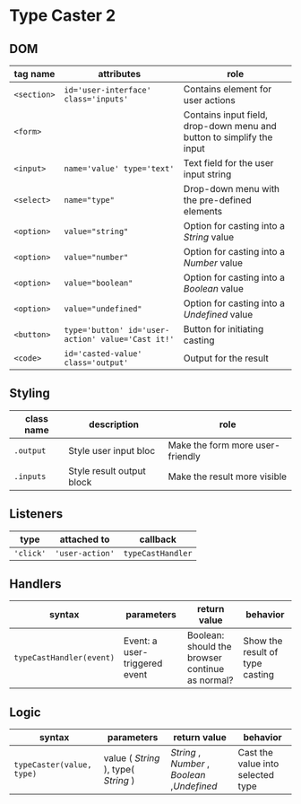 # Type Caster 2



## DOM

| tag name | attributes | role |
| --- | --- | --- |
|`<section>`|`id='user-interface' class='inputs'`|Contains element for user actions |
|`<form>` | | Contains input field, drop-down menu and button to simplify the input  |
|`<input>` |`name='value' type='text'` |Text field for the user input string |
|`<select>` |`name="type"` | Drop-down menu with the pre-defined elements|
|`<option>` |`value="string"` | Option for casting into a _String_ value |
|`<option>` |`value="number"` | Option for casting into a _Number_ value|
|`<option>` |`value="boolean"` |Option for casting into a _Boolean_ value |
|`<option>` |`value="undefined"` |Option for casting into a _Undefined_ value |
|`<button>` |`type='button' id='user-action' value='Cast it!'` | Button for initiating casting|
|`<code>` |`id='casted-value' class='output'` | Output for the result|

## Styling

| class name | description | role |
| --- | --- | --- |
|`.output` | Style user input bloc| Make the form more user-friendly|
|`.inputs` | Style result output block| Make the result more visible|

## Listeners

| type | attached to | callback |
| --- | --- | --- |
|`'click'` |`'user-action'`| `typeCastHandler`|

## Handlers

| syntax | parameters | return value | behavior |
| --- | --- | --- | --- |
|`typeCastHandler(event)` | Event: a user-triggered event| Boolean: should the browser continue as normal? |Show the result of type casting |

## Logic

| syntax | parameters | return value | behavior |
| --- | --- | --- | --- |
|`typeCaster(value, type)` | value ( _String_ ), type( _String_ ) | _String_ , _Number_ , _Boolean_ ,_Undefined_ | Cast the value into selected type |
